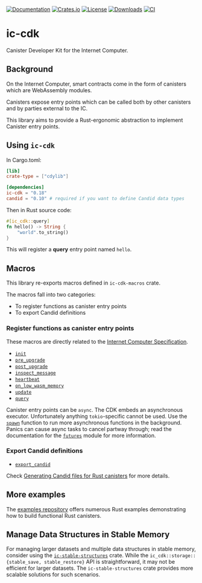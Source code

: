 [![Documentation](https://docs.rs/ic-cdk/badge.svg)](https://docs.rs/ic-cdk/)
[![Crates.io](https://img.shields.io/crates/v/ic-cdk.svg)](https://crates.io/crates/ic-cdk)
[![License](https://img.shields.io/crates/l/ic-cdk.svg)](https://github.com/dfinity/cdk-rs/blob/main/src/ic-cdk/LICENSE)
[![Downloads](https://img.shields.io/crates/d/ic-cdk.svg)](https://crates.io/crates/ic-cdk)
[![CI](https://github.com/dfinity/cdk-rs/actions/workflows/ci.yml/badge.svg)](https://github.com/dfinity/cdk-rs/actions/workflows/ci.yml)

# ic-cdk

Canister Developer Kit for the Internet Computer.

## Background

On the Internet Computer, smart contracts come in the form of canisters which are WebAssembly modules.

Canisters expose entry points which can be called both by other canisters and by parties external to the IC.

This library aims to provide a Rust-ergonomic abstraction to implement Canister entry points.

## Using `ic-cdk`

In Cargo.toml:

```toml
[lib]
crate-type = ["cdylib"]

[dependencies]
ic-cdk = "0.18"
candid = "0.10" # required if you want to define Candid data types
```

Then in Rust source code:

```rust
#[ic_cdk::query]
fn hello() -> String {
    "world".to_string()
}
```

This will register a **query** entry point named `hello`.

## Macros

This library re-exports macros defined in `ic-cdk-macros` crate.

The macros fall into two categories:

* To register functions as canister entry points
* To export Candid definitions

### Register functions as canister entry points

These macros are directly related to the [Internet Computer Specification](https://internetcomputer.org/docs/current/references/ic-interface-spec#entry-points).

* [`init`](https://docs.rs/ic-cdk/latest/ic_cdk/attr.init.html)
* [`pre_upgrade`](https://docs.rs/ic-cdk/latest/ic_cdk/attr.pre_upgrade.html)
* [`post_upgrade`](https://docs.rs/ic-cdk/latest/ic_cdk/attr.post_upgrade.html)
* [`inspect_message`](https://docs.rs/ic-cdk/latest/ic_cdk/attr.inspect_message.html)
* [`heartbeat`](https://docs.rs/ic-cdk/latest/ic_cdk/attr.heartbeat.html)
* [`on_low_wasm_memory`](https://docs.rs/ic-cdk/latest/ic_cdk/attr.on_low_wasm_memory.html)
* [`update`](https://docs.rs/ic-cdk/latest/ic_cdk/attr.update.html)
* [`query`](https://docs.rs/ic-cdk/latest/ic_cdk/attr.query.html)

Canister entry points can be `async`. The CDK embeds an asynchronous executor. Unfortunately anything `tokio`-specific cannot be used.
Use the [`spawn`](https://docs.rs/ic-cdk/latest/ic_cdk/futures/fn.spawn.html) function to run more asynchronous functions in
the background. Panics can cause async tasks to cancel partway through; read the documentation for the 
[`futures`](https://docs.rs/ic-cdk/latest/ic_cdk/futures/index.html) module for more information.

### Export Candid definitions

* [`export_candid`](https://docs.rs/ic-cdk/latest/ic_cdk/macro.export_candid.html)

Check [Generating Candid files for Rust canisters](https://internetcomputer.org/docs/current/developer-docs/backend/candid/generating-candid/) for more details.

## More examples

The [examples repository](https://github.com/dfinity/examples/tree/master/rust) offers numerous Rust examples demonstrating how to build functional Rust canisters.

## Manage Data Structures in Stable Memory

For managing larger datasets and multiple data structures in stable memory, consider using the [`ic-stable-structures`](https://crates.io/crates/ic-stable-structures) crate. While the `ic_cdk::storage::{stable_save, stable_restore}` API is straightforward, it may not be efficient for larger datasets. The `ic-stable-structures` crate provides more scalable solutions for such scenarios.
